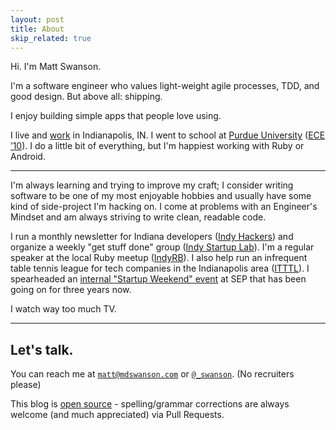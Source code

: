 ```yaml
---
layout: post
title: About
skip_related: true
---
```


Hi. I'm Matt Swanson.

I'm a software engineer who values light-weight agile processes, TDD, and good design. But above all: shipping.

I enjoy building simple apps that people love using.

I live and [work](http://www.sep.com/) in Indianapolis, IN. I went to school at [Purdue University](http://www.purdue.edu/) ([ECE &rsquo;10](https://engineering.purdue.edu/ECE)). I do a little bit of everything, but I'm happiest working with Ruby or Android.

---

I'm always learning and trying to improve my craft; I consider writing software to be one of my most enjoyable hobbies and usually have some kind of side-project I'm hacking on. I come at problems with an Engineer's Mindset and am always striving to write clean, readable code.

I run a monthly newsletter for Indiana developers ([Indy Hackers](http://indyhackers.org/)) and organize a weekly "get stuff done" group ([Indy Startup Lab](http://indystartuplab.org)). I'm a regular speaker at the local Ruby meetup ([IndyRB](http://indyrb.org)). I also help run an infrequent table tennis league for tech companies in the Indianapolis area ([ITTTL](http://itttl.org)). I spearheaded an [internal "Startup Weekend" event](http://www.sep.com/labs/startupweekend/) at SEP that has been going on for three years now.

I watch way too much TV.

---

## Let's talk.

You can reach me at [`matt@mdswanson.com`][email] or [`@_swanson`][twitter]. (No recruiters please)

This blog is [open source][os] - spelling/grammar corrections are always welcome (and much appreciated) via Pull Requests.

[os]: https://github.com/swanson/swanson.github.com
[email]: mailto:matt@mdswanson.com
[twitter]: https://twitter.com/_swanson